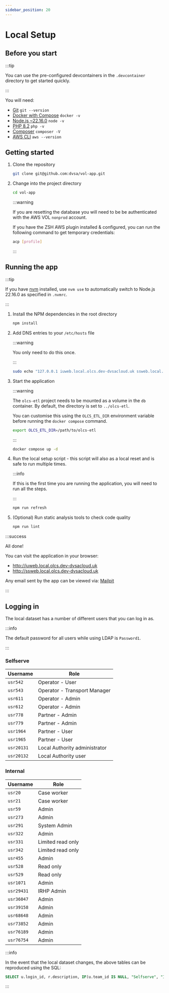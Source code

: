 ```yaml
---
sidebar_position: 20
---
```


# Local Setup

## Before you start

:::tip

You can use the pre-configured devcontainers in the `.devcontainer` directory to get started quickly.

:::

You will need:

- [Git](https://git-scm.com/) `git --version`
- [Docker with Compose](https://docs.docker.com/manuals/) `docker -v`
- [Node.js ~22.16.0](https://nodejs.org/en/) `node -v`
- [PHP 8.2](https://www.php.net/) `php -v`
- [Composer](https://getcomposer.org/) `composer -V`
- [AWS CLI](https://aws.amazon.com/cli/) `aws --version`

## Getting started

1. Clone the repository

    ```bash
    git clone git@github.com:dvsa/vol-app.git
    ```

1. Change into the project directory

    ```bash
    cd vol-app
    ```

    :::warning

    If you are resetting the database you will need to be be authenticated with the AWS VOL `nonprod` account.

    If you have the ZSH AWS plugin installed & configured, you can run the following command to get temporary credentials:

    ```bash
    acp [profile]
    ```

    :::

## Running the app

:::tip

If you have [nvm](https://github.com/nvm-sh/nvm) installed, use `nvm use` to automatically switch to Node.js 22.16.0 as specified in `.nvmrc`.

:::

1. Install the NPM dependencies in the root directory

    ```bash
    npm install
    ```

1. Add DNS entries to your `/etc/hosts` file

    :::warning

    You only need to do this once.

    :::

    ```bash
    sudo echo "127.0.0.1 iuweb.local.olcs.dev-dvsacloud.uk ssweb.local.olcs.dev-dvsacloud.uk api.local.olcs.dev-dvsacloud.uk cdn.local.olcs.dev-dvsacloud.uk mailpit.local.olcs.dev-dvsacloud.uk" >> /etc/hosts
    ```

1. Start the application

    :::warning

    The `olcs-etl` project needs to be mounted as a volume in the `db` container. By default, the directory is set to `../olcs-etl`.

    You can customise this using the `OLCS_ETL_DIR` environment variable before running the `docker compose` command.

    ```sh
    export OLCS_ETL_DIR=/path/to/olcs-etl
    ```

    :::

    ```bash
    docker compose up -d
    ```

1. Run the local setup script - this script will also as a local reset and is safe to run multiple times.

    :::info

    If this is the first time you are running the application, you will need to run all the steps.

    :::

    ```bash
    npm run refresh
    ```

1. (Optional) Run static analysis tools to check code quality

    ```bash
    npm run lint
    ```

:::success

All done!

You can visit the application in your browser:

- http://iuweb.local.olcs.dev-dvsacloud.uk
- http://ssweb.local.olcs.dev-dvsacloud.uk

Any email sent by the app can be viewed via: [Mailpit](http://mailpit.local.olcs.dev-dvsacloud.uk)

:::

## Logging in

The local dataset has a number of different users that you can log in as.

:::info

The default password for all users while using LDAP is `Password1`.

:::

### Selfserve

| Username   | Role                          |
| ---------- | ----------------------------- |
| `usr542`   | Operator - User               |
| `usr543`   | Operator - Transport Manager  |
| `usr611`   | Operator - Admin              |
| `usr612`   | Operator - Admin              |
| `usr778`   | Partner - Admin               |
| `usr779`   | Partner - Admin               |
| `usr1964`  | Partner - User                |
| `usr1965`  | Partner - User                |
| `usr20131` | Local Authority administrator |
| `usr20132` | Local Authority user          |

### Internal

| Username   | Role              |
| ---------- | ----------------- |
| `usr20`    | Case worker       |
| `usr21`    | Case worker       |
| `usr59`    | Admin             |
| `usr273`   | Admin             |
| `usr291`   | System Admin      |
| `usr322`   | Admin             |
| `usr331`   | Limited read only |
| `usr342`   | Limited read only |
| `usr455`   | Admin             |
| `usr528`   | Read only         |
| `usr529`   | Read only         |
| `usr1071`  | Admin             |
| `usr29431` | IRHP Admin        |
| `usr36047` | Admin             |
| `usr39158` | Admin             |
| `usr68648` | Admin             |
| `usr73852` | Admin             |
| `usr76189` | Admin             |
| `usr76754` | Admin             |

:::info

In the event that the local dataset changes, the above tables can be reproduced using the SQL:

```sql
SELECT u.login_id, r.description, IF(u.team_id IS NULL, "Selfserve", "Internal") as tenant FROM user u JOIN user_role ur ON u.id = ur.user_id JOIN role r ON r.id = ur.role_id;
```

:::
